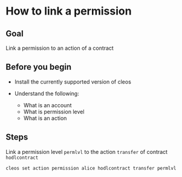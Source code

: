 # How to link a permission

## Goal

Link a permission to an action of a contract

## Before you begin

* Install the currently supported version of cleos

* Understand the following:
  * What is an account
  * What is permission level
  * What is an action

## Steps

Link a permission level `permlvl` to the action `transfer` of contract `hodlcontract`

```shell
cleos set action permission alice hodlcontract transfer permlvl
```
